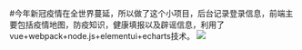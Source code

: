 #今年新冠疫情在全世界蔓延，所以做了这个小项目，后台记录登录信息，前端主要包括疫情地图，防疫知识，健康填报以及辟谣信息，利用了vue+webpack+node.js+elementui+echarts技术。
![](https://img-blog.csdnimg.cn/20200708105607484.png?x-oss-process=image/watermark,type_ZmFuZ3poZW5naGVpdGk,shadow_10,text_aHR0cHM6Ly9ibG9nLmNzZG4ubmV0L3dlaXhpbl80NDM0MDkxNA==,size_16,color_FFFFFF,t_70)
